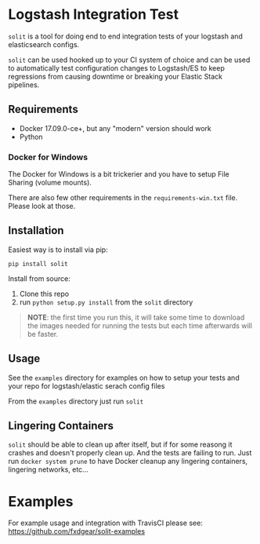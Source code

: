 # Logstash Integration Test

`solit` is a tool for doing end to end integration tests of your logstash and
elasticsearch configs.

`solit` can be used hooked up to your CI system of choice and can be used
to automatically test configuration changes to Logstash/ES to keep regressions from
causing downtime or breaking your Elastic Stack pipelines.

## Requirements

* Docker 17.09.0-ce+,  but any "modern" version should work
* Python


### Docker for Windows

The Docker for Windows is a bit trickerier and you have to setup File Sharing (volume mounts).

There are also few other requirements in the `requirements-win.txt` file.
Please look at those.

## Installation

Easiest way is to install via pip:

```
pip install solit
```

Install from source:

1. Clone this repo
2. run `python setup.py install` from the `solit` directory

> **NOTE**: the first time you run this, it will take some time to download the images needed
> for running the tests but each time afterwards will be faster.

## Usage

See the `examples` directory for examples on how to setup your tests and your
repo for logstash/elastic serach config files

From the `examples` directory just run `solit`

## Lingering Containers

`solit` should be able to clean up after itself, but if for some reasong it crashes and
doesn't properly clean up. And the tests are failing to run. Just run `docker system prune`
to have Docker cleanup any lingering containers, lingering networks, etc...

# Examples

For example usage and integration with TravisCI please see: https://github.com/fxdgear/solit-examples

